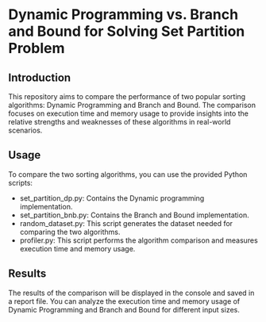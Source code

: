 # Dynamic Programming vs. Branch and Bound for Solving Set Partition Problem

## Introduction
This repository aims to compare the performance of two popular sorting algorithms: Dynamic Programming and Branch and Bound. The comparison focuses on execution time and memory usage to provide insights into the relative strengths and weaknesses of these algorithms in real-world scenarios.

## Usage
To compare the two sorting algorithms, you can use the provided Python scripts:

- set_partition_dp.py: Contains the Dynamic programming implementation.
- set_partition_bnb.py: Contains the Branch and Bound implementation.
- random_dataset.py: This script generates the dataset needed for comparing the two algorithms.
- profiler.py: This script performs the algorithm comparison and measures execution time and memory usage.

## Results
The results of the comparison will be displayed in the console and saved in a report file. You can analyze the execution time and memory usage of Dynamic Programming and Branch and Bound for different input sizes.
